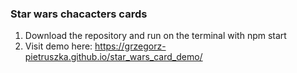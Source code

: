 ### Star wars chacacters cards
1. Download the repository and run on the terminal with npm start 
2. Visit demo here: https://grzegorz-pietruszka.github.io/star_wars_card_demo/
